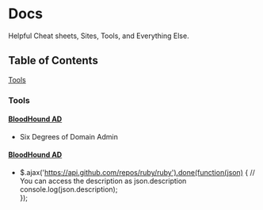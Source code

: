 # Docs
Helpful Cheat sheets, Sites, Tools, and Everything Else.


## Table of Contents
[Tools](#Tools)
### Tools
#### [BloodHound AD](https://github.com/BloodHoundAD/BloodHound)
  - Six Degrees of Domain Admin
#### [BloodHound AD](https://github.com/BloodHoundAD/BloodHound)
  - $.ajax('https://api.github.com/repos/ruby/ruby').done(function(json) { 
   // You can access the description as json.description
   console.log(json.description);       
});
